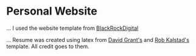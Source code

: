 # Personal Website

... I used the website template from [BlackRockDigital](https://github.com/BlackrockDigital/startbootstrap-resume)

... Resume was created using latex from [David Grant's](http://www.davidgrant.ca/latex_resume_template) and [Rob Kalstad's](https://www.sudo.ws/todd/resume.html) template. All credit goes to them.

